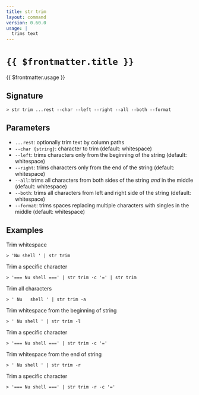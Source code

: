 ```yaml
---
title: str trim
layout: command
version: 0.60.0
usage: |
  trims text
---
```


# `{{ $frontmatter.title }}`

<div style='white-space: pre-wrap;'>{{ $frontmatter.usage }}</div>

## Signature

`> str trim ...rest --char --left --right --all --both --format`

## Parameters

- `...rest`: optionally trim text by column paths
- `--char {string}`: character to trim (default: whitespace)
- `--left`: trims characters only from the beginning of the string (default: whitespace)
- `--right`: trims characters only from the end of the string (default: whitespace)
- `--all`: trims all characters from both sides of the string _and_ in the middle (default: whitespace)
- `--both`: trims all characters from left and right side of the string (default: whitespace)
- `--format`: trims spaces replacing multiple characters with singles in the middle (default: whitespace)

## Examples

Trim whitespace

```shell
> 'Nu shell ' | str trim
```

Trim a specific character

```shell
> '=== Nu shell ===' | str trim -c '=' | str trim
```

Trim all characters

```shell
> ' Nu   shell ' | str trim -a
```

Trim whitespace from the beginning of string

```shell
> ' Nu shell ' | str trim -l
```

Trim a specific character

```shell
> '=== Nu shell ===' | str trim -c '='
```

Trim whitespace from the end of string

```shell
> ' Nu shell ' | str trim -r
```

Trim a specific character

```shell
> '=== Nu shell ===' | str trim -r -c '='
```
